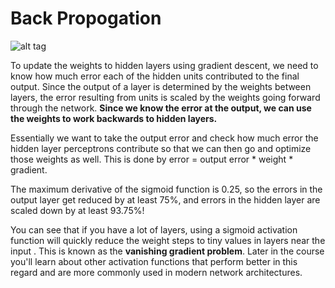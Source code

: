 # Back Propogation

![alt tag](https://www.researchgate.net/profile/Alimorad_Rashidi/publication/260063112/figure/fig4/AS:214336464265219@1428113203630/A-three-layered-FFNN-with-a-backpropagation-training-algorithm.png)

To update the weights to hidden layers using gradient descent, we need to know how much error each of the hidden units
contributed to the final output. Since the output of a layer is determined by the weights between layers, the error 
resulting from units is scaled by the weights going forward through the network. **Since we know the error at the output,
we can use the weights to work backwards to hidden layers.**

Essentially we want to take the output error and check how much error the hidden layer perceptrons contribute so that we can then go and optimize those weights as well. This is done by error = output error * weight * gradient.

The maximum derivative of the sigmoid function is 0.25, so the errors in the output layer get reduced by at least 75%, and errors in the hidden layer are scaled down by at least 93.75%!

You can see that if you have a lot of layers, using a sigmoid activation function will quickly reduce the weight steps to tiny values in layers near the input . This is known as the **vanishing gradient problem**. Later in the course you'll learn about other activation functions that perform better in this regard and are more commonly used in modern network architectures.
